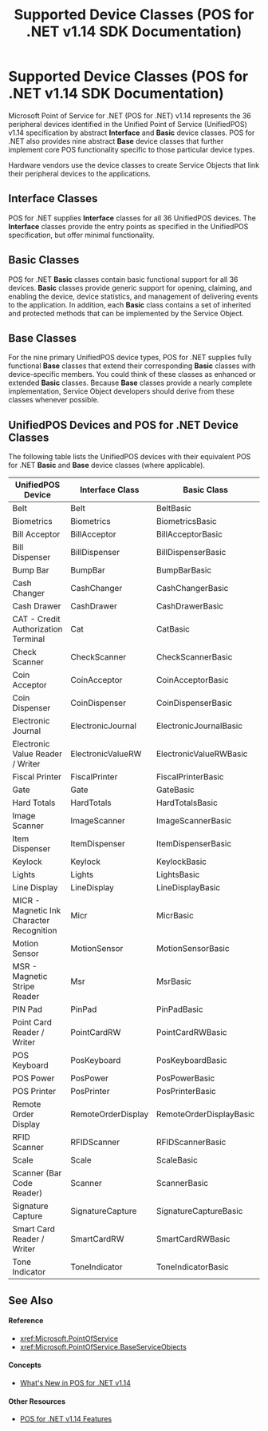﻿---
title: Supported Device Classes (POS for .NET v1.14 SDK Documentation)
description: Supported Device Classes (POS for .NET v1.14 SDK Documentation) (POS for .NET v1.14 SDK Documentation)
ms.date: 03/03/2014
ms.update-cycle: 1825-days
ms.topic: how-to
ms.custom: "pos-restored-from-archive,UpdateFrequency5"
---

# Supported Device Classes (POS for .NET v1.14 SDK Documentation)

Microsoft Point of Service for .NET (POS for .NET) v1.14 represents the 36 peripheral devices identified in the Unified Point of Service (UnifiedPOS) v1.14 specification by abstract **Interface** and **Basic** device classes. POS for .NET also provides nine abstract **Base** device classes that further implement core POS functionality specific to those particular device types.

Hardware vendors use the device classes to create Service Objects that link their peripheral devices to the applications.

## Interface Classes

POS for .NET supplies **Interface** classes for all 36 UnifiedPOS devices. The **Interface** classes provide the entry points as specified in the UnifiedPOS specification, but offer minimal functionality.

## Basic Classes

POS for .NET **Basic** classes contain basic functional support for all 36 devices. **Basic** classes provide generic support for opening, claiming, and enabling the device, device statistics, and management of delivering events to the application. In addition, each **Basic** class contains a set of inherited and protected methods that can be implemented by the Service Object.

## Base Classes

For the nine primary UnifiedPOS device types, POS for .NET supplies fully functional **Base** classes that extend their corresponding **Basic** classes with device-specific members. You could think of these classes as enhanced or extended **Basic** classes. Because **Base** classes provide a nearly complete implementation, Service Object developers should derive from these classes whenever possible.

## UnifiedPOS Devices and POS for .NET Device Classes

The following table lists the UnifiedPOS devices with their equivalent POS for .NET **Basic** and **Base** device classes (where applicable).

| UnifiedPOS Device                         | Interface Class    | Basic Class             | Base Class       |
|-------------------------------------------|--------------------|-------------------------|------------------|
| Belt                                      | Belt               | BeltBasic               |                  |
| Biometrics                                | Biometrics         | BiometricsBasic         |                  |
| Bill Acceptor                             | BillAcceptor       | BillAcceptorBasic       |                  |
| Bill Dispenser                            | BillDispenser      | BillDispenserBasic      |                  |
| Bump Bar                                  | BumpBar            | BumpBarBasic            |                  |
| Cash Changer                              | CashChanger        | CashChangerBasic        |                  |
| Cash Drawer                               | CashDrawer         | CashDrawerBasic         | CashDrawerBase   |
| CAT - Credit Authorization Terminal       | Cat                | CatBasic                |                  |
| Check Scanner                             | CheckScanner       | CheckScannerBasic       | CheckScannerBase |
| Coin Acceptor                             | CoinAcceptor       | CoinAcceptorBasic       |                  |
| Coin Dispenser                            | CoinDispenser      | CoinDispenserBasic      |                  |
| Electronic Journal                        | ElectronicJournal  | ElectronicJournalBasic  |                  |
| Electronic Value Reader / Writer          | ElectronicValueRW  | ElectronicValueRWBasic  |                  |
| Fiscal Printer                            | FiscalPrinter      | FiscalPrinterBasic      |                  |
| Gate                                      | Gate               | GateBasic               |                  |
| Hard Totals                               | HardTotals         | HardTotalsBasic         |                  |
| Image Scanner                             | ImageScanner       | ImageScannerBasic       |                  |
| Item Dispenser                            | ItemDispenser      | ItemDispenserBasic      |                  |
| Keylock                                   | Keylock            | KeylockBasic            |                  |
| Lights                                    | Lights             | LightsBasic             |                  |
| Line Display                              | LineDisplay        | LineDisplayBasic        | LineDisplayBase  |
| MICR - Magnetic Ink Character Recognition | Micr               | MicrBasic               |                  |
| Motion Sensor                             | MotionSensor       | MotionSensorBasic       |                  |
| MSR - Magnetic Stripe Reader              | Msr                | MsrBasic                | MsrBase          |
| PIN Pad                                   | PinPad             | PinPadBasic             | PinPadBase       |
| Point Card Reader / Writer                | PointCardRW        | PointCardRWBasic        |                  |
| POS Keyboard                              | PosKeyboard        | PosKeyboardBasic        | PosKeyboardBase  |
| POS Power                                 | PosPower           | PosPowerBasic           |                  |
| POS Printer                               | PosPrinter         | PosPrinterBasic         | PosPrinterBase   |
| Remote Order Display                      | RemoteOrderDisplay | RemoteOrderDisplayBasic |                  |
| RFID Scanner                              | RFIDScanner        | RFIDScannerBasic        | RFIDScannerBase  |
| Scale                                     | Scale              | ScaleBasic              |                  |
| Scanner (Bar Code Reader)                 | Scanner            | ScannerBasic            | ScannerBase      |
| Signature Capture                         | SignatureCapture   | SignatureCaptureBasic   |                  |
| Smart Card Reader / Writer                | SmartCardRW        | SmartCardRWBasic        |                  |
| Tone Indicator                            | ToneIndicator      | ToneIndicatorBasic      |                  |

## See Also

#### Reference

- <xref:Microsoft.PointOfService>
- <xref:Microsoft.PointOfService.BaseServiceObjects>

#### Concepts

- [What's New in POS for .NET v1.14](whats-new-in-pos-for-net-v114-and-v1141.md)

#### Other Resources

- [POS for .NET v1.14 Features](pos-for-net-v1141-features.md)
